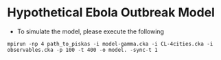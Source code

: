 # Hypothetical Ebola Outbreak Model

* To simulate the model, please execute the following

`mpirun -np 4 path_to_piskas -i model-gamma.cka -i CL-4cities.cka -i observables.cka -p 100 -t 400 -o model. -sync-t 1`

